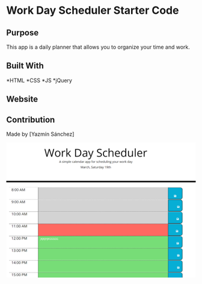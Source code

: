 # Work Day Scheduler Starter Code

## Purpose

This app is a daily planner that allows you to organize your time and work. 


## Built With

*HTML
*CSS
*JS
*jQuery

## Website



## Contribution

Made by [Yazmín Sánchez]

![workday1](https://github.com/Lisavi28/super-disco/blob/develop/assets/images/workday1.PNG)


